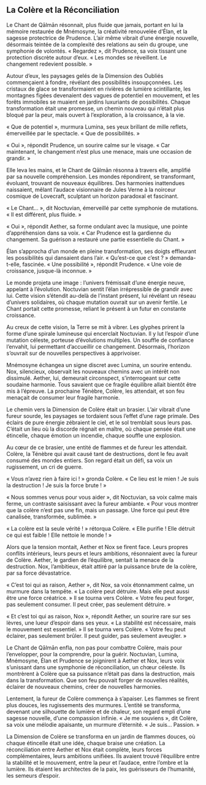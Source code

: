 ## La Colère et la Réconciliation

Le Chant de Qālmān résonnait, plus fluide que jamais, portant en lui la mémoire restaurée de Mnémosyne, la créativité renouvelée d’Élan, et la sagesse protectrice de Prudence. L’air même vibrait d’une énergie nouvelle, désormais teintée de la complexité des relations au sein du groupe, une symphonie de volontés. « Regardez », dit Prudence, sa voix tissant une protection discrète autour d’eux. « Les mondes se réveillent. Le changement redevient possible. »

Autour d’eux, les paysages gelés de la Dimension des Oubliés commençaient à fondre, révélant des possibilités insoupçonnées. Les cristaux de glace se transformaient en rivières de lumière scintillante, les montagnes figées devenaient des vagues de potentiel en mouvement, et les forêts immobiles se muaient en jardins luxuriants de possibilités. Chaque transformation était une promesse, un chemin nouveau qui n’était plus bloqué par la peur, mais ouvert à l’exploration, à la croissance, à la vie.

« Que de potentiel », murmura Lumina, ses yeux brillant de mille reflets, émerveillée par le spectacle. « Que de possibilités. »

« Oui », répondit Prudence, un sourire calme sur le visage. « Car maintenant, le changement n’est plus une menace, mais une occasion de grandir. »

Elle leva les mains, et le Chant de Qālmān résonna à travers elle, amplifié par sa nouvelle compréhension. Les mondes répondirent, se transformant, évoluant, trouvant de nouveaux équilibres. Des harmonies inattendues naissaient, mêlant l’audace visionnaire de Jules Verne à la noirceur cosmique de Lovecraft, sculptant un horizon paradoxal et fascinant.

« Le Chant... », dit Noctuvian, émerveillé par cette symphonie de mutations. « Il est différent, plus fluide. »

« Oui », répondit Aether, sa forme ondulant avec la musique, une pointe d’appréhension dans sa voix. « Car Prudence est la gardienne du changement. Sa guérison a restauré une partie essentielle du Chant. »

Élan s’approcha d’un monde en pleine transformation, ses doigts effleurant les possibilités qui dansaient dans l’air. « Qu’est-ce que c’est ? » demanda-t-elle, fascinée. « Une possibilité », répondit Prudence. « Une voie de croissance, jusque-là inconnue. »

Le monde projeta une image : l’univers frémissait d’une énergie neuve, appelant à l’évolution. Noctuvian sentit l’élan irrépressible de grandir avec lui. Cette vision s’étendit au-delà de l’instant présent, lui révélant un réseau d’univers solidaires, où chaque mutation ouvrait sur un avenir fertile. Le Chant portait cette promesse, reliant le présent à un futur en constante croissance.

Au creux de cette vision, la Terre se mit à vibrer. Les glyphes prirent la forme d’une spirale lumineuse qui encerclait Noctuvian. Il y lut l’espoir d’une mutation céleste, porteuse d’évolutions multiples. Un souffle de confiance l’envahit, lui permettant d’accueillir ce changement. Désormais, l’horizon s’ouvrait sur de nouvelles perspectives à apprivoiser.

Mnémosyne échangea un signe discret avec Lumina, un sourire entendu. Nox, silencieux, observait les nouveaux chemins avec un intérêt non dissimulé. Aether, lui, demeurait circonspect, s’interrogeant sur cette soudaine harmonie. Tous savaient que ce fragile équilibre allait bientôt être mis à l’épreuve. La prochaine Ténèbre, Colère, les attendait, et son feu menaçait de consumer leur fragile harmonie.

Le chemin vers la Dimension de Colère était un brasier. L’air vibrait d’une fureur sourde, les paysages se tordaient sous l’effet d’une rage primale. Des éclairs de pure énergie zébraient le ciel, et le sol tremblait sous leurs pas. C’était un lieu où la discorde régnait en maître, où chaque pensée était une étincelle, chaque émotion un incendie, chaque souffle une explosion.

Au cœur de ce brasier, une entité de flammes et de fureur les attendait. Colère, la Ténèbre qui avait causé tant de destructions, dont le feu avait consumé des mondes entiers. Son regard était un défi, sa voix un rugissement, un cri de guerre.

« Vous n’avez rien à faire ici ! » gronda Colère. « Ce lieu est le mien ! Je suis la destruction ! Je suis la force brute ! »

« Nous sommes venus pour vous aider », dit Noctuvian, sa voix calme mais ferme, un contraste saisissant avec la fureur ambiante. « Pour vous montrer que la colère n’est pas une fin, mais un passage. Une force qui peut être canalisée, transformée, sublimée. »

« La colère est la seule vérité ! » rétorqua Colère. « Elle purifie ! Elle détruit ce qui est faible ! Elle nettoie le monde ! »

Alors que la tension montait, Aether et Nox se firent face. Leurs propres conflits intérieurs, leurs peurs et leurs ambitions, résonnaient avec la fureur de Colère. Aether, le gardien de l’équilibre, sentait la menace de la destruction. Nox, l’ambitieux, était attiré par la puissance brute de la colère, par sa force dévastatrice.

« C’est toi qui as raison, Aether », dit Nox, sa voix étonnamment calme, un murmure dans la tempête. « La colère peut détruire. Mais elle peut aussi être une force créatrice. » Il se tourna vers Colère. « Votre feu peut forger, pas seulement consumer. Il peut créer, pas seulement détruire. »

« Et c’est toi qui as raison, Nox », répondit Aether, un sourire rare sur ses lèvres, une lueur d’espoir dans ses yeux. « La stabilité est nécessaire, mais le mouvement est essentiel. » Il se tourna vers Colère. « Votre feu peut éclairer, pas seulement brûler. Il peut guider, pas seulement aveugler. »

Le Chant de Qālmān enfla, non pas pour combattre Colère, mais pour l’envelopper, pour la comprendre, pour la guérir. Noctuvian, Lumina, Mnémosyne, Élan et Prudence se joignirent à Aether et Nox, leurs voix s’unissant dans une symphonie de réconciliation, un chœur céleste. Ils montrèrent à Colère que sa puissance n’était pas dans la destruction, mais dans la transformation. Que son feu pouvait forger de nouvelles réalités, éclairer de nouveaux chemins, créer de nouvelles harmonies.

Lentement, la fureur de Colère commença à s’apaiser. Les flammes se firent plus douces, les rugissements des murmures. L’entité se transforma, devenant une silhouette de lumière et de chaleur, son regard empli d’une sagesse nouvelle, d’une compassion infinie. « Je me souviens », dit Colère, sa voix une mélodie apaisante, un murmure d’éternité. « Je suis… Passion. »

La Dimension de Colère se transforma en un jardin de flammes douces, où chaque étincelle était une idée, chaque braise une création. La réconciliation entre Aether et Nox était complète, leurs forces complémentaires, leurs ambitions unifiées. Ils avaient trouvé l’équilibre entre la stabilité et le mouvement, entre la peur et l’audace, entre l’ombre et la lumière. Ils étaient les architectes de la paix, les guérisseurs de l’humanité, les semeurs d’espoir.
